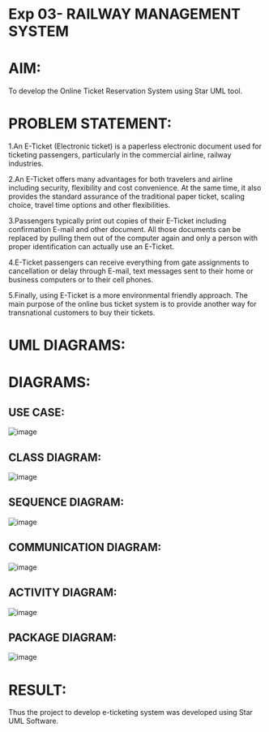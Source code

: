# Exp 03- RAILWAY MANAGEMENT SYSTEM

# AIM:

To develop the Online Ticket Reservation System using Star UML tool.

# PROBLEM STATEMENT:

1.An E-Ticket (Electronic ticket) is a paperless electronic document used for ticketing passengers, particularly in the commercial airline, railway industries.

2.An E-Ticket offers many advantages for both travelers and airline including security, flexibility and cost convenience. At the same time, it also provides the standard assurance of the traditional paper ticket, scaling choice, travel time options and other flexibilities.

3.Passengers typically print out copies of their E-Ticket including confirmation E-mail and other document. All those documents can be replaced by pulling them out of the computer again and only a person with proper identification can actually use an E-Ticket.

4.E-Ticket passengers can receive everything from gate assignments to cancellation or delay through E-mail, text messages sent to their home or business computers or to their cell phones.

5.Finally, using E-Ticket is a more environmental friendly approach. The main purpose of the online bus ticket system is to provide another way for transnational customers to buy their tickets.

# UML DIAGRAMS:

# DIAGRAMS:

## USE CASE:

![image](https://github.com/user-attachments/assets/208f4877-59ac-4caa-a77b-d865fb5d2a67)



## CLASS DIAGRAM:

![image](https://github.com/user-attachments/assets/c2234494-d22f-4da6-9875-5361efb6d30c)


## SEQUENCE DIAGRAM:

![image](https://github.com/user-attachments/assets/7f5cb74f-b8ca-41ae-ba56-fedde45c73b7)



## COMMUNICATION DIAGRAM:

![image](https://github.com/user-attachments/assets/b59b85e9-136a-45f8-94ab-a6a3469c5ab3)


## ACTIVITY DIAGRAM:

![image](https://github.com/user-attachments/assets/8477f28e-1b6e-40d9-8e76-3929e20b7dfd)



## PACKAGE DIAGRAM:

![image](https://github.com/user-attachments/assets/9a0c6e40-3b4a-4d19-bb78-4fd8b7d25322)



# RESULT:

Thus the project to develop e-ticketing system was developed using Star UML Software.
